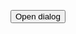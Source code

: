 <!-- Include this script tag or install `@tailwindplus/elements` via npm: -->
<!-- <script src="https://cdn.jsdelivr.net/npm/@tailwindplus/elements@1" type="module"></script> -->
<button command="show-modal" commandfor="dialog" class="rounded-md bg-gray-950/5 px-2.5 py-1.5 text-sm font-semibold text-gray-900 hover:bg-gray-950/10">Open dialog</button>
<el-dialog>
  <dialog id="dialog" aria-labelledby="dialog-title" class="fixed inset-0 size-auto max-h-none max-w-none overflow-y-auto bg-transparent backdrop:bg-transparent">
    <el-dialog-backdrop class="fixed inset-0 bg-gray-500/75 transition-opacity data-closed:opacity-0 data-enter:duration-300 data-enter:ease-out data-leave:duration-200 data-leave:ease-in"></el-dialog-backdrop>

    <div tabindex="0" class="flex min-h-full items-end justify-center p-4 text-center focus:outline-none sm:items-center sm:p-0">
      <el-dialog-panel class="relative transform overflow-hidden rounded-lg bg-white text-left shadow-xl transition-all data-closed:translate-y-4 data-closed:opacity-0 data-enter:duration-300 data-enter:ease-out data-leave:duration-200 data-leave:ease-in sm:my-8 sm:w-full sm:max-w-lg data-closed:sm:translate-y-0 data-closed:sm:scale-95">
        <div class="bg-white px-4 pt-5 pb-4 sm:p-6 sm:pb-4">
          <div class="sm:flex sm:items-start">
            <div class="mx-auto flex size-12 shrink-0 items-center justify-center rounded-full bg-red-100 sm:mx-0 sm:size-10">
              <svg viewBox="0 0 24 24" fill="none" stroke="currentColor" stroke-width="1.5" data-slot="icon" aria-hidden="true" class="size-6 text-red-600">
                <path d="M12 9v3.75m-9.303 3.376c-.866 1.5.217 3.374 1.948 3.374h14.71c1.73 0 2.813-1.874 1.948-3.374L13.949 3.378c-.866-1.5-3.032-1.5-3.898 0L2.697 16.126ZM12 15.75h.007v.008H12v-.008Z" stroke-linecap="round" stroke-linejoin="round" />
              </svg>
            </div>
            <div class="mt-3 text-center sm:mt-0 sm:ml-4 sm:text-left">
              <h3 id="dialog-title" class="text-base font-semibold text-gray-900">Deactivate account</h3>
              <div class="mt-2">
                <p class="text-sm text-gray-500">Are you sure you want to deactivate your account? All of your data will be permanently removed. This action cannot be undone.</p>
              </div>
            </div>
          </div>
        </div>
        <div class="bg-gray-50 px-4 py-3 sm:flex sm:flex-row-reverse sm:px-6">
          <button type="button" command="close" commandfor="dialog" class="inline-flex w-full justify-center rounded-md bg-red-600 px-3 py-2 text-sm font-semibold text-white shadow-xs hover:bg-red-500 sm:ml-3 sm:w-auto">Deactivate</button>
          <button type="button" command="close" commandfor="dialog" class="mt-3 inline-flex w-full justify-center rounded-md bg-white px-3 py-2 text-sm font-semibold text-gray-900 shadow-xs inset-ring inset-ring-gray-300 hover:bg-gray-50 sm:mt-0 sm:w-auto">Cancel</button>
        </div>
      </el-dialog-panel>
    </div>
  </dialog>
</el-dialog>
